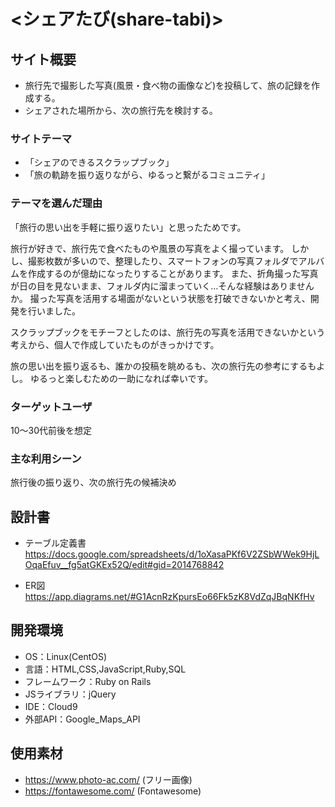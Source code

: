 # <シェアたび(share-tabi)>

## サイト概要
- 旅行先で撮影した写真(風景・食べ物の画像など)を投稿して、旅の記録を作成する。
- シェアされた場所から、次の旅行先を検討する。

### サイトテーマ
- 「シェアのできるスクラップブック」
- 「旅の軌跡を振り返りながら、ゆるっと繋がるコミュニティ」

### テーマを選んだ理由
「旅行の思い出を手軽に振り返りたい」と思ったためです。

旅行が好きで、旅行先で食べたものや風景の写真をよく撮っています。
しかし、撮影枚数が多いので、整理したり、スマートフォンの写真フォルダでアルバムを作成するのが億劫になったりすることがあります。
また、折角撮った写真が日の目を見ないまま、フォルダ内に溜まっていく…そんな経験はありませんか。
撮った写真を活用する場面がないという状態を打破できないかと考え、開発を行いました。

スクラップブックをモチーフとしたのは、旅行先の写真を活用できないかという考えから、個人で作成していたものがきっかけです。

旅の思い出を振り返るも、誰かの投稿を眺めるも、次の旅行先の参考にするもよし。
ゆるっと楽しむための一助になれば幸いです。



### ターゲットユーザ
10〜30代前後を想定

### 主な利用シーン
旅行後の振り返り、次の旅行先の候補決め

## 設計書
- テーブル定義書
https://docs.google.com/spreadsheets/d/1oXasaPKf6V2ZSbWWek9HjLOqaEfuv__fg5atGKEx52Q/edit#gid=2014768842

- ER図
https://app.diagrams.net/#G1AcnRzKpursEo66Fk5zK8VdZqJBqNKfHv

## 開発環境
- OS：Linux(CentOS)
- 言語：HTML,CSS,JavaScript,Ruby,SQL
- フレームワーク：Ruby on Rails
- JSライブラリ：jQuery
- IDE：Cloud9
- 外部API：Google_Maps_API

## 使用素材
- https://www.photo-ac.com/
(フリー画像)
- https://fontawesome.com/
(Fontawesome)
